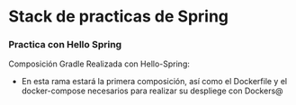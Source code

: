 # Stack de practicas de Spring

### Practica con Hello Spring

Composición Gradle Realizada con Hello-Spring:

* En esta rama estará la primera composición, así como el Dockerfile y el docker-compose necesarios para realizar su despliege con Dockers@ 